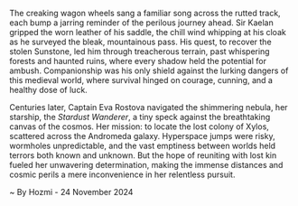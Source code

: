 
The creaking wagon wheels sang a familiar song across the rutted track, each bump a jarring reminder of the perilous journey ahead.  Sir Kaelan gripped the worn leather of his saddle, the chill wind whipping at his cloak as he surveyed the bleak, mountainous pass.  His quest, to recover the stolen Sunstone, led him through treacherous terrain, past whispering forests and haunted ruins, where every shadow held the potential for ambush.  Companionship was his only shield against the lurking dangers of this medieval world, where survival hinged on courage, cunning, and a healthy dose of luck.

Centuries later, Captain Eva Rostova navigated the shimmering nebula, her starship, the *Stardust Wanderer*, a tiny speck against the breathtaking canvas of the cosmos.  Her mission: to locate the lost colony of Xylos, scattered across the Andromeda galaxy.  Hyperspace jumps were risky, wormholes unpredictable, and the vast emptiness between worlds held terrors both known and unknown.  But the hope of reuniting with lost kin fueled her unwavering determination, making the immense distances and cosmic perils a mere inconvenience in her relentless pursuit.

~ By Hozmi - 24 November 2024
